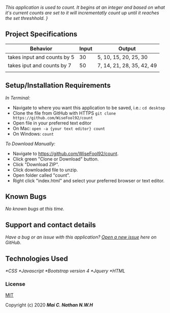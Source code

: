_This application is used to count. It begins at an integer and based on what it's current counts are set to it will incrementatly count up until it reaches the set threshhold. }_

## Project Specifications

| Behavior | Input | Output |
|---|---|---|   
| takes input and counts by 5 | 30 | 5, 10, 15, 20, 25, 30 |
|  takes iput and counts by 7 | 50 | 7, 14, 21, 28, 35, 42, 49
|   |   |   |

## Setup/Installation Requirements

_In Terminal:_

* Navigate to where you want this application to be saved, i.e.:
```cd desktop```
* Clone the file from GitHub with HTTPS
```git clone https://github.com/WiseFool92/count```
* Open file in your preferred text editor
* On Mac: ```open -a {your text editor} count```
* On Windows: ```count```

_To Download Manually:_

* Navigate to https://github.com/WiseFool92/count.
* Click green "Clone or Download" button.
* Click "Download ZIP".
* Click downloaded file to unzip.
* Open folder called "count".
* Right click "index.html" and select your preferred browser or text editor.

## Known Bugs

_No known bugs at this time._

## Support and contact details

_Have a bug or an issue with this application? [Open a new issue](https://github.com/WiseFool92/count/issues) here on GitHub._

## Technologies Used

_*CSS_
_*Javascript_
_*Bootstrap version 4_
_*Jquery_
_*HTML_


### License

[MIT](https://choosealicense.com/licenses/mit/)

Copyright (c) 2020 **_Mai C. Nathan N.W.H_**